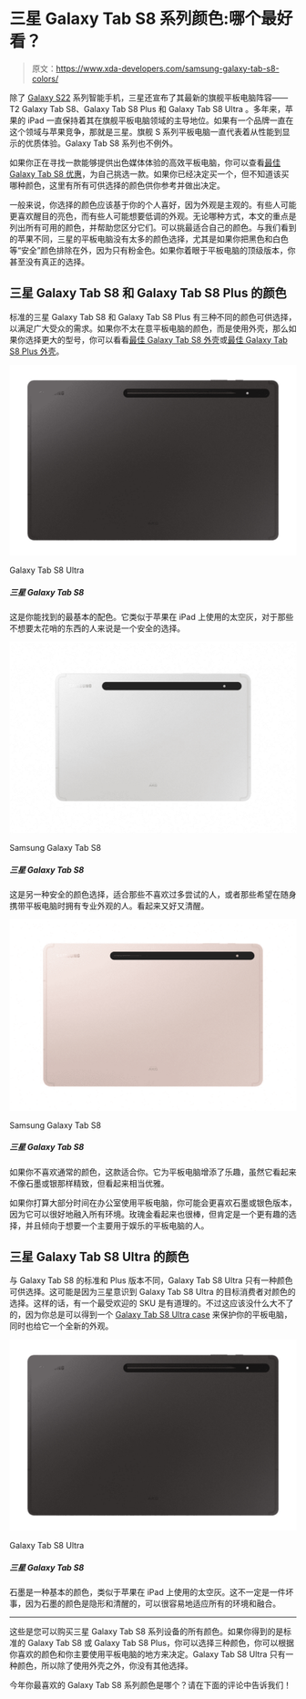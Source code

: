 # 三星 Galaxy Tab S8 系列颜色:哪个最好看？

> 原文：<https://www.xda-developers.com/samsung-galaxy-tab-s8-colors/>

除了 [Galaxy S22](https://www.xda-developers.com/samsung-galaxy-s22-hands-on/) 系列智能手机，三星还宣布了其最新的旗舰平板电脑阵容——T2 Galaxy Tab S8、Galaxy Tab S8 Plus 和 Galaxy Tab S8 Ultra 。多年来，苹果的 iPad 一直保持着其在旗舰平板电脑领域的主导地位。如果有一个品牌一直在这个领域与苹果竞争，那就是三星。旗舰 S 系列平板电脑一直代表着从性能到显示的优质体验。Galaxy Tab S8 系列也不例外。

如果你正在寻找一款能够提供出色媒体体验的高效平板电脑，你可以查看[最佳 Galaxy Tab S8 优惠](https://www.xda-developers.com/best-samsung-galaxy-tab-s8-deals/)，为自己挑选一款。如果你已经决定买一个，但不知道该买哪种颜色，这里有所有可供选择的颜色供你参考并做出决定。

一般来说，你选择的颜色应该基于你的个人喜好，因为外观是主观的。有些人可能更喜欢醒目的亮色，而有些人可能想要低调的外观。无论哪种方式，本文的重点是列出所有可用的颜色，并帮助您区分它们。可以挑最适合自己的颜色。与我们看到的苹果不同，三星的平板电脑没有太多的颜色选择，尤其是如果你把黑色和白色等“安全”颜色排除在外，因为只有粉金色。如果你着眼于平板电脑的顶级版本，你甚至没有真正的选择。

## 三星 Galaxy Tab S8 和 Galaxy Tab S8 Plus 的颜色

标准的三星 Galaxy Tab S8 和 Galaxy Tab S8 Plus 有三种不同的颜色可供选择，以满足广大受众的需求。如果你不太在意平板电脑的颜色，而是使用外壳，那么如果你选择更大的型号，你可以看看[最佳 Galaxy Tab S8 外壳](https://www.xda-developers.com/best-samsung-galaxy-tab-s8-cases/)或[最佳 Galaxy Tab S8 Plus 外壳](https://www.xda-developers.com/best-samsung-galaxy-tab-s8-plus-cases/)。

 <picture>![Get one of the best Android tablets right now, a free Galaxy Buds Pro, with $100 instant credit at Samsung and up to $675 enhanced trade in!](img/0a32f6e19b6645cf87b46cf99c8ca835.png)</picture> 

Galaxy Tab S8 Ultra

##### 三星 Galaxy Tab S8

这是你能找到的最基本的配色。它类似于苹果在 iPad 上使用的太空灰，对于那些不想要太花哨的东西的人来说是一个安全的选择。

 <picture>![This is another safe color options for those who don't like experimenting too much or for those who want a professional look when carrying the tablet around. Looks nice and sober.](img/44f75549a524838c90c9fbdb483e6ef7.png)</picture> 

Samsung Galaxy Tab S8

##### 三星 Galaxy Tab S8

这是另一种安全的颜色选择，适合那些不喜欢过多尝试的人，或者那些希望在随身携带平板电脑时拥有专业外观的人。看起来又好又清醒。

 <picture>![If you're someone who does not like the usual set of colors, this one's for you. It adds an element of fun to the tablet and while it may not look as subtle as the graphite or silver, it looks rather elegant.](img/76ef28fee6ddeaabf850759778b7d139.png)</picture> 

Samsung Galaxy Tab S8

##### 三星 Galaxy Tab S8

如果你不喜欢通常的颜色，这款适合你。它为平板电脑增添了乐趣，虽然它看起来不像石墨或银那样精致，但看起来相当优雅。

如果你打算大部分时间在办公室使用平板电脑，你可能会更喜欢石墨或银色版本，因为它可以很好地融入所有环境。玫瑰金看起来也很棒，但肯定是一个更有趣的选择，并且倾向于想要一个主要用于娱乐的平板电脑的人。

## 三星 Galaxy Tab S8 Ultra 的颜色

与 Galaxy Tab S8 的标准和 Plus 版本不同，Galaxy Tab S8 Ultra 只有一种颜色可供选择。这可能是因为三星意识到 Galaxy Tab S8 Ultra 的目标消费者对颜色的选择。这样的话，有一个最受欢迎的 SKU 是有道理的。不过这应该没什么大不了的，因为你总是可以得到一个 [Galaxy Tab S8 Ultra case](https://www.xda-developers.com/best-samsung-galaxy-tab-s8-ultra-cases/) 来保护你的平板电脑，同时也给它一个全新的外观。

 <picture>![Get one of the best Android tablets right now, a free Galaxy Buds Pro, with $100 instant credit at Samsung and up to $675 enhanced trade in!](img/0a32f6e19b6645cf87b46cf99c8ca835.png)</picture> 

Galaxy Tab S8 Ultra

##### 三星 Galaxy Tab S8

石墨是一种基本的颜色，类似于苹果在 iPad 上使用的太空灰。这不一定是一件坏事，因为石墨的颜色是隐形和清醒的，可以很容易地适应所有的环境和融合。

* * *

这些是您可以购买三星 Galaxy Tab S8 系列设备的所有颜色。如果你得到的是标准的 Galaxy Tab S8 或 Galaxy Tab S8 Plus，你可以选择三种颜色，你可以根据你喜欢的颜色和你主要使用平板电脑的地方来决定。Galaxy Tab S8 Ultra 只有一种颜色，所以除了使用外壳之外，你没有其他选择。

今年你最喜欢的 Galaxy Tab S8 系列颜色是哪个？请在下面的评论中告诉我们！